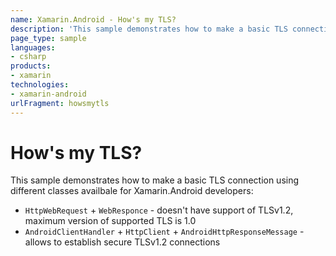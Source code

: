 ```yaml
---
name: Xamarin.Android - How's my TLS?
description: 'This sample demonstrates how to make a basic TLS connection using different classes availbale for Xamarin.Android developers: HttpWebRequest +...'
page_type: sample
languages:
- csharp
products:
- xamarin
technologies:
- xamarin-android
urlFragment: howsmytls
---
```

# How's my TLS?

This sample demonstrates how to make a basic TLS connection using different classes availbale for Xamarin.Android developers:
* `HttpWebRequest` + `WebResponce`  - doesn't have support of TLSv1.2, maximum  version of supported TLS is 1.0
* `AndroidClientHandler` + `HttpClient` + `AndroidHttpResponseMessage`  - allows to establish secure TLSv1.2 connections
